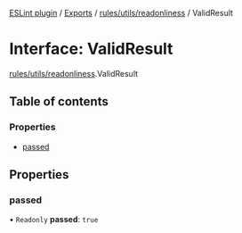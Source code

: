 [ESLint plugin](../index.md) / [Exports](../modules.md) / [rules/utils/readonliness](../modules/rules_utils_readonliness.md) / ValidResult

# Interface: ValidResult

[rules/utils/readonliness](../modules/rules_utils_readonliness.md).ValidResult

## Table of contents

### Properties

- [passed](rules_utils_readonliness.ValidResult.md#passed)

## Properties

### passed

• `Readonly` **passed**: ``true``

